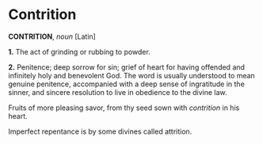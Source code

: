 # Contrition

**CONTRITION**, _noun_ \[Latin\]

**1.** The act of grinding or rubbing to powder.

**2.** Penitence; deep sorrow for sin; grief of heart for having offended and infinitely holy and benevolent God. The word is usually understood to mean genuine penitence, accompanied with a deep sense of ingratitude in the sinner, and sincere resolution to live in obedience to the divine law.

Fruits of more pleasing savor, from thy seed sown with _contrition_ in his heart.

Imperfect repentance is by some divines called attrition.